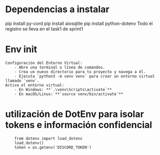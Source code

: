 # Dependencias a instalar
pip install py-cord
pip install aiosqlite
pip install python-dotenv
Todo el registro se lleva en el task1 de sprint1

# Env init
    Configuración del Entorno Virtual:
        - Abre una terminal o línea de comandos.
        - Crea un nuevo directorio para tu proyecto y navega a él.
        - Ejecuta `python3 -m venv venv` para crear un entorno virtual llamado `venv`.
    Activa el entorno virtual:
        - En Windows: **`.\venv\Scripts\activate`**
        - En macOS/Linux: **`source venv/bin/activate`**

#  utilización de DotEnv para isolar tokens e información confidencial
        from dotenv import load_dotenv
        load_dotenv()
        token = os.getenv('DISCORD_TOKEN')

